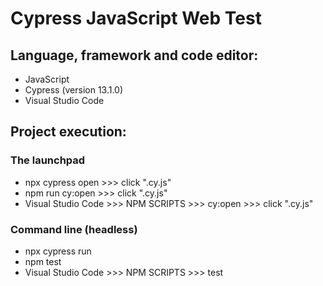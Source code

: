 # Cypress JavaScript Web Test

## Language, framework and code editor:
* JavaScript
* Cypress (version 13.1.0)
* Visual Studio Code

## Project execution:

### The launchpad
* npx cypress open >>> click "<spec>.cy.js"
* npm run cy:open >>> click "<spec>.cy.js"
* Visual Studio Code >>> NPM SCRIPTS >>> cy:open >>> click "<spec>.cy.js"

### Command line (headless)
* npx cypress run
* npm test
* Visual Studio Code >>> NPM SCRIPTS >>> test

